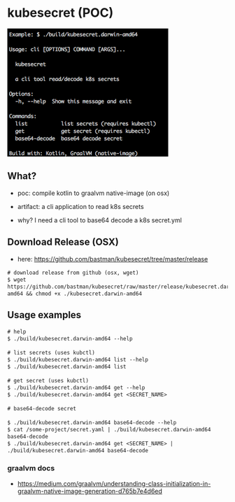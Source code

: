 # kubesecret (POC)


![Alt text](docs/kubesecret_screenshot.png?raw=true "screenshot")

## What?
- poc: compile kotlin to graalvm native-image (on osx)
- artifact: a cli application to read k8s secrets

- why? I need a cli tool to base64 decode a k8s secret.yml


## Download Release (OSX)

- here: https://github.com/bastman/kubesecret/tree/master/release

```
# download release from github (osx, wget)
$ wget https://github.com/bastman/kubesecret/raw/master/release/kubesecret.darwin-amd64 && chmod +x ./kubesecret.darwin-amd64

```

## Usage examples 

```
# help
$ ./build/kubesecret.darwin-amd64 --help

# list secrets (uses kubctl)
$ ./build/kubesecret.darwin-amd64 list --help
$ ./build/kubesecret.darwin-amd64 list

# get secret (uses kubctl)
$ ./build/kubesecret.darwin-amd64 get --help
$ ./build/kubesecret.darwin-amd64 get <SECRET_NAME>

# base64-decode secret

$ ./build/kubesecret.darwin-amd64 base64-decode --help
$ cat /some-project/secret.yaml | ./build/kubesecret.darwin-amd64 base64-decode
$ ./build/kubesecret.darwin-amd64 get <SECRET_NAME> | ./build/kubesecret.darwin-amd64 base64-decode
```


### graalvm docs
- https://medium.com/graalvm/understanding-class-initialization-in-graalvm-native-image-generation-d765b7e4d6ed